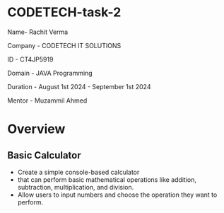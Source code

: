 # CODETECH-task-2
Name- Rachit Verma

Company - CODETECH IT SOLUTIONS

ID - CT4JP5919

Domain - JAVA Programming

Duration - August 1st 2024 - September 1st 2024

Mentor - Muzammil Ahmed

# Overview
## Basic Calculator 

- Create a simple console-based calculator
- that can perform basic mathematical operations like addition, subtraction, multiplication, and division. 
- Allow users to input numbers and choose the operation they want to perform.
